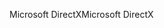 <span data-ttu-id="2c706-101">Microsoft DirectX</span><span class="sxs-lookup"><span data-stu-id="2c706-101">Microsoft DirectX</span></span>